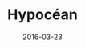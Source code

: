 ---
layout: post
title: "Hypocéan"
date: 2016-03-23
categories: [Pêche]
image: http://www.pokepedia.fr/images/f/fc/Hypoc%C3%A9an-RFVF.png
caught: Hypocéan
location: Chenal 130
level: 40
version: OR
---